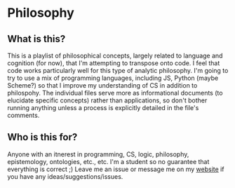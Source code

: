 # Philosophy

## What is this?
This is a playlist of philosophical concepts, largely related to language and cognition (for now), that I'm attempting to transpose onto code. I feel that code works particularly well for this type of analytic philosophy. I'm going to try to use a mix of programming languages, including JS, Python (maybe Scheme?) so that I improve my understanding of CS in addition to philospohy. The individual files serve more as informational documents (to elucidate specific concepts) rather than applications, so don't bother running anything unless a process is explicitly detailed in the file's comments.

## Who is this for?
Anyone with an itnerest in programming, CS, logic, philosophy, epistemology, ontologies, etc., etc. I'm a student so no guarantee that everything is correct ;) Leave me an issue or message me on my [website](https://gyan.biz) if you have any ideas/suggestions/issues.
